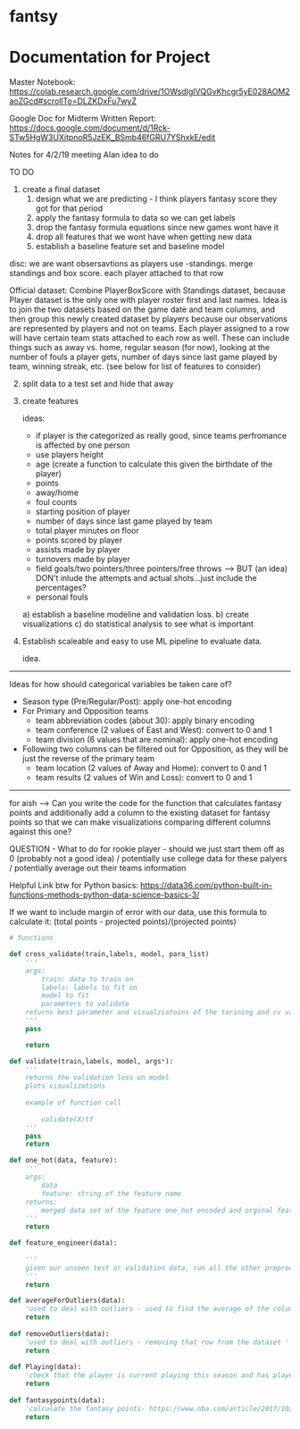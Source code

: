 # fantsy

# Documentation for Project 

Master Notebook: <br>
https://colab.research.google.com/drive/1OWsdIgIVQGvKhcgr5yE028AOM2aoZGcd#scrollTo=DLZKDxFu7wyZ

Google Doc for Midterm Written Report: 
https://docs.google.com/document/d/1Rck-STw5HgW3UXitpnoR5JzEK_BSmb46fGRU7YShxkE/edit

Notes for 4/2/19 meeting
Alan idea to do 

TO DO 
1) create a final dataset
    1. design what we are predicting - I think players fantasy score they got for that period
    1. apply the fantasy formula to data so we can get labels
    1. drop the fantasy formula equations since new games wont have it 
    1. drop all features that we wont have when getting new data
    1. establish a baseline feature set and baseline model 
    
disc:
we are want obsersavtions as players 
use -standings. 
merge standings and box score. each player attached to that row

Official dataset: Combine PlayerBoxScore with Standings dataset, because Player dataset is the only one with player roster first and last names. Idea is to join the two datasets based on the game date and team columns, and then group this newly created dataset by players because our observations are represented by players and not on teams. Each player assigned to a row will have certain team stats attached to each row as well. These can include things such as away vs. home, regular season (for now), looking at the number of fouls a player gets, number of days since last game played by team, winning streak, etc. (see below for list of features to consider) 
    
2) split data to a test set and hide that away

3) create features
    
    ideas:
    - if player is the categorized as really good, since teams perfromance is affected by one person 
    - use players height
    - age (create a function to calculate this given the birthdate of the player)
    - points 
    - away/home 
    - foul counts 
    - starting position of player
    - number of days since last game played by team
    - total player minutes on floor 
    - points scored by player
    - assists made by player
    - turnovers made by player
    - field goals/two pointers/three pointers/free throws --> BUT (an idea) DON't inlude the attempts and actual shots...just include the percentages? 
    - personal fouls
   
    
    a) establish a baseline modeline and validation loss.
    b) create visualizations 
    c) do statistical analysis to see what is important
    
4) Establish scaleable and easy to use ML pipeline to evaluate data.

    idea. 
___________________________________________________________________

Ideas for how should categorical variables be taken care of?

- Season type (Pre/Regular/Post): apply one-hot encoding
- For Primary and Opposition teams
    - team abbreviation codes (about 30): apply binary encoding
    - team conference (2 values of East and West): convert to 0 and 1
    - team division (6 values that are nominal): apply one-hot encoding
- Following two columns can be filtered out for Opposition, as they will be just the reverse of the primary team
    - team location (2 values of Away and Home): convert to 0 and 1
    - team results (2 values of Win and Loss): convert to 0 and 1
 ___________________________________________________________________

for aish --> Can you write the code for the function that calculates fantasy points and additionally add a column to the existing dataset for fantasy points so that we can make visualizations comparing different columns against this one?  

QUESTION - What to do for rookie player - should we just start them off as 0 (probably not a good idea) / potentially use college data for these palyers / potentially average out their teams information 

Helpful Link btw for Python basics: https://data36.com/python-built-in-functions-methods-python-data-science-basics-3/

If we want to include margin of error with our data, use this formula to calculate it: (total points - projected points)/(projected points)

```python
# functions

def cross_validate(train,labels, model, para_list)
    '''
    args:
        train: data to train on
        labels: labels to fit on
        model to fit
        parameters to validate
    returns best parameter and visualziatoins of the tarining and cv validation loss 
    '''
    pass

    return 

def validate(train,labels, model, args*):
    '''
    returns the validation loss on model 
    plots visualizations
    
    example of function call
    
        validate(X)tf
    '''
    pass
    return 

def one_hot(data, feature):
    '''
    args:
        data
        feature: string of the feature name
    returns:
        merged data set of the feature one_hot encoded and orginal feature dropped
    '''
    return 

def feature_engineer(data):
    
    '''
    given our unseen test or validation data, run all the other preprocessing fucntions on the test data 
    '''
    return 

def averageForOutliers(data):
    'used to deal with outliers - used to find the average of the column'
    return 
    
def removeOutliers(data):
    'used to deal with outliers - removing that row from the dataset '
    return 
    
def Playing(data):
    'check that the player is current playing this season and has played at least one season before'
    return
    
def fantasypoints(data):
    'calculate the fantasy points- https://www.nba.com/article/2017/10/05/nba-unveils-new-official-fantasy-scoring'
    return 

```
